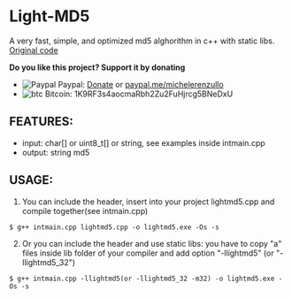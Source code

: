 # Light-MD5
A very fast, simple, and optimized md5 alghorithm in c++ with static libs.  
[Original code](https://gist.github.com/creationix/4710780)

**Do you like this project? Support it by donating**

- ![Paypal](https://raw.githubusercontent.com/reek/anti-adblock-killer/gh-pages/images/paypal.png) Paypal: [Donate](https://www.paypal.com/donate?hosted_button_id=XQ8QUEME5JZMN) or [paypal.me/michelerenzullo](https://paypal.me/michelerenzullo)
- ![btc](https://raw.githubusercontent.com/reek/anti-adblock-killer/gh-pages/images/bitcoin.png) Bitcoin: 1K9RF3s4aocmaRbh2Zu2FuHjrcg5BNeDxU


## FEATURES:
* input: char[] or uint8_t[] or string, see examples inside intmain.cpp
* output: string md5


## USAGE:
1) You can include the header, insert into your project lightmd5.cpp and compile together(see intmain.cpp) 

```Shell 
$ g++ intmain.cpp lightmd5.cpp -o lightmd5.exe -Os -s
```

2) Or you can include the header and use static libs: you have to copy "a" files inside lib folder of your compiler and add option "-llightmd5" (or "-llightmd5_32")

```Shell 
$ g++ intmain.cpp -llightmd5(or -llightmd5_32 -m32) -o lightmd5.exe -Os -s
```

